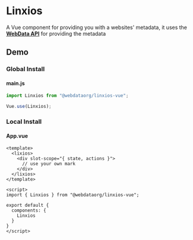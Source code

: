 # Linxios

A Vue component for providing you with a websites' metadata, it uses the [**WebData API**](https://webdata.firebaseapp.com) for providing the metadata

## Demo

### Global Install
#### main.js

```js
import Linxios from "@webdataorg/linxios-vue";

Vue.use(Linxios);
```
### Local Install
#### App.vue
```vue
<template>
  <lixios>
    <div slot-scope="{ state, actions }">
      // use your own mark
    </div>
  </lixios>
</template>

<script>
import { Linxios } from "@webdataorg/linxios-vue";

export default {
  components: {
    Linxios
  }
}
</script>
```